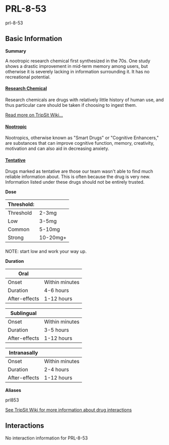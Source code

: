 # PRL-8-53

prl-8-53

## Basic Information

**Summary**

A nootropic research chemical first synthesized in the 70s. One study shows a drastic improvement in mid-term memory among users, but otherwise it is severely lacking in information surrounding it. It has no recreational potential.

#### [Research Chemical](/category/research-chemical)

Research chemicals are drugs with relatively little history of human use, and thus particular care should be taken if choosing to ingest them.

[Read more on TripSit Wiki...](#{category.wiki})

#### [Nootropic](/category/nootropic)

Nootropics, otherwise known as "Smart Drugs" or "Cognitive Enhancers," are substances that can improve cognitive function, memory, creativity, motivation and can also aid in decreasing anxiety.

#### [Tentative](/category/tentative)

Drugs marked as tentative are those our team wasn't able to find much reliable information about. This is often because the drug is very new. Information listed under these drugs should not be entirely trusted.

**Dose**

| Threshold: |          |
| ---------- | -------- |
| Threshold  | 2-3mg    |
| Low        | 3-5mg    |
| Common     | 5-10mg   |
| Strong     | 10-20mg+ |

#### 

 NOTE: start low and work your way up.

**Duration**

| Oral          |                |
| ------------- | -------------- |
| Onset         | Within minutes |
| Duration      | 4-6 hours      |
| After-effects | 1-12 hours     |

| Sublingual    |                |
| ------------- | -------------- |
| Onset         | Within minutes |
| Duration      | 3-5 hours      |
| After-effects | 1-12 hours     |

| Intranasally  |                |
| ------------- | -------------- |
| Onset         | Within minutes |
| Duration      | 2-4 hours      |
| After-effects | 1-12 hours     |

**Aliases**

prl853  

[See TripSit Wiki for more information about drug interactions](http://combo.tripsit.me/)

## Interactions

No interaction information for PRL-8-53
